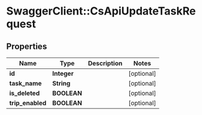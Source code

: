 # SwaggerClient::CsApiUpdateTaskRequest

## Properties
Name | Type | Description | Notes
------------ | ------------- | ------------- | -------------
**id** | **Integer** |  | [optional] 
**task_name** | **String** |  | [optional] 
**is_deleted** | **BOOLEAN** |  | [optional] 
**trip_enabled** | **BOOLEAN** |  | [optional] 


